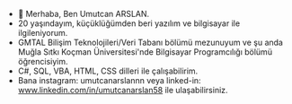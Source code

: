 - 👋 Merhaba, Ben Umutcan ARSLAN.
- 20 yaşındayım, küçüklüğümden beri yazılım ve bilgisayar ile ilgileniyorum.
- GMTAL Bilişim Teknolojileri/Veri Tabanı bölümü mezunuyum ve şu anda Muğla Sıtkı Koçman Üniversitesi'nde Bilgisayar Programcılığı bölümü öğrencisiyim.
- C#, SQL, VBA, HTML, CSS dilleri ile çalışabilirim.
- Bana instagram: umutcanarslannn veya linked-in: www.linkedin.com/in/umutcanarslan58 ile ulaşabilirsiniz.

<!---
umutcanarslannn/umutcanarslannn is a ✨ special ✨ repository because its `README.md` (this file) appears on your GitHub profile.
You can click the Preview link to take a look at your changes.
--->
